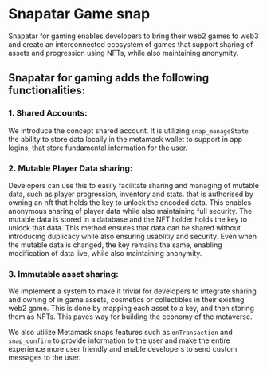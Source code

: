 # Snapatar Game snap

Snapatar for gaming enables developers to bring their web2 games to web3 and create an interconnected ecosystem of games that support sharing of assets and progression using NFTs, while also maintaining anonymity. 
## Snapatar for gaming adds the following functionalities:
### 1. Shared Accounts: 
We introduce the concept shared account. It is utilizing `snap_manageState` the ability to store data locally in the metamask wallet to support in app logins, that store fundamental information for the user.
### 2. Mutable Player Data sharing:
Developers can use this to easily facilitate sharing and managing of mutable data, such as player progression, inventory and stats. that is authorised by owning an nft that holds the key to unlock the encoded data. This enables anonymous sharing of player data while also maintaining full security. The mutable data is stored in a database and the NFT holder holds the key to unlock that data. This method ensures that data can be shared without introducing duplicacy while also ensuring usablitiy and security. Even when the mutable data is changed, the key remains the same, enabling modification of data live, while also maintaining anonymity.
### 3. Immutable asset sharing: 
We implement a system to make it trivial for developers to integrate sharing and owning of in game assets, cosmetics or collectibles in their existing web2 game. This is done by mapping each asset to a key, and then storing them as NFTs. This paves way for building the economy of the metaverse.


We also utilize Metamask snaps features such as `onTransaction` and `snap_confirm` to provide information to the user and make the entire experience more user friendly and enable developers to send custom messages to the user.

